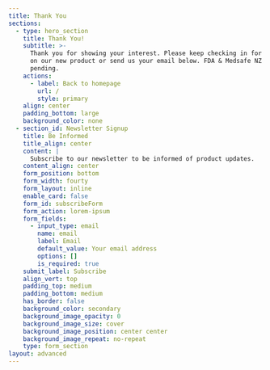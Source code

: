 ```yaml
---
title: Thank You
sections:
  - type: hero_section
    title: Thank You!
    subtitle: >-
      Thank you for showing your interest. Please keep checking in for updates
      on our new product or send us your email below. FDA & Medsafe NZ approval
      pending.
    actions:
      - label: Back to homepage
        url: /
        style: primary
    align: center
    padding_bottom: large
    background_color: none
  - section_id: Newsletter Signup
    title: Be Informed
    title_align: center
    content: |
      Subscribe to our newsletter to be informed of product updates.
    content_align: center
    form_position: bottom
    form_width: fourty
    form_layout: inline
    enable_card: false
    form_id: subscribeForm
    form_action: lorem-ipsum
    form_fields:
      - input_type: email
        name: email
        label: Email
        default_value: Your email address
        options: []
        is_required: true
    submit_label: Subscribe
    align_vert: top
    padding_top: medium
    padding_bottom: medium
    has_border: false
    background_color: secondary
    background_image_opacity: 0
    background_image_size: cover
    background_image_position: center center
    background_image_repeat: no-repeat
    type: form_section
layout: advanced
---
```


